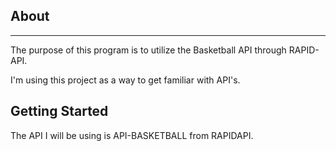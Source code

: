 ## About
------
The purpose of this program is to utilize the Basketball API through RAPID-API. 

I'm using this project as a way to get familiar with API's.

## Getting Started

The API I will be using is API-BASKETBALL from RAPIDAPI.



